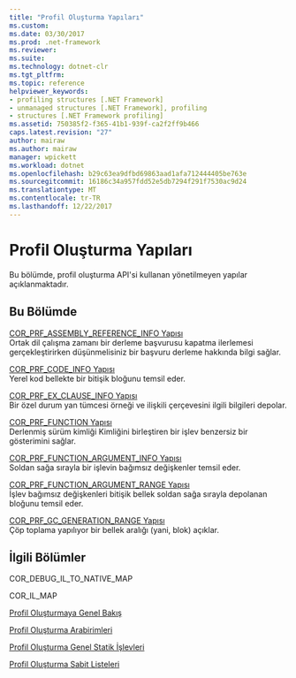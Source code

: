 ```yaml
---
title: "Profil Oluşturma Yapıları"
ms.custom: 
ms.date: 03/30/2017
ms.prod: .net-framework
ms.reviewer: 
ms.suite: 
ms.technology: dotnet-clr
ms.tgt_pltfrm: 
ms.topic: reference
helpviewer_keywords:
- profiling structures [.NET Framework]
- unmanaged structures [.NET Framework], profiling
- structures [.NET Framework profiling]
ms.assetid: 750385f2-f365-41b1-939f-ca2f2ff9b466
caps.latest.revision: "27"
author: mairaw
ms.author: mairaw
manager: wpickett
ms.workload: dotnet
ms.openlocfilehash: b29c63ea9dfbd69863aad1afa712444405be763e
ms.sourcegitcommit: 16186c34a957fdd52e5db7294f291f7530ac9d24
ms.translationtype: MT
ms.contentlocale: tr-TR
ms.lasthandoff: 12/22/2017
---
```

# <a name="profiling-structures"></a>Profil Oluşturma Yapıları
Bu bölümde, profil oluşturma API'si kullanan yönetilmeyen yapılar açıklanmaktadır.  
  
## <a name="in-this-section"></a>Bu Bölümde  
 [COR_PRF_ASSEMBLY_REFERENCE_INFO Yapısı](../../../../docs/framework/unmanaged-api/profiling/cor-prf-assembly-reference-info-structure.md)  
 Ortak dil çalışma zamanı bir derleme başvurusu kapatma ilerlemesi gerçekleştirirken düşünmelisiniz bir başvuru derleme hakkında bilgi sağlar.  
  
 [COR_PRF_CODE_INFO Yapısı](../../../../docs/framework/unmanaged-api/profiling/cor-prf-code-info-structure.md)  
 Yerel kod bellekte bir bitişik bloğunu temsil eder.  
  
 [COR_PRF_EX_CLAUSE_INFO Yapısı](../../../../docs/framework/unmanaged-api/profiling/cor-prf-ex-clause-info-structure.md)  
 Bir özel durum yan tümcesi örneği ve ilişkili çerçevesini ilgili bilgileri depolar.  
  
 [COR_PRF_FUNCTION Yapısı](../../../../docs/framework/unmanaged-api/profiling/cor-prf-function-structure.md)  
 Derlenmiş sürüm kimliği Kimliğini birleştiren bir işlev benzersiz bir gösterimini sağlar.  
  
 [COR_PRF_FUNCTION_ARGUMENT_INFO Yapısı](../../../../docs/framework/unmanaged-api/profiling/cor-prf-function-argument-info-structure.md)  
 Soldan sağa sırayla bir işlevin bağımsız değişkenler temsil eder.  
  
 [COR_PRF_FUNCTION_ARGUMENT_RANGE Yapısı](../../../../docs/framework/unmanaged-api/profiling/cor-prf-function-argument-range-structure.md)  
 İşlev bağımsız değişkenleri bitişik bellek soldan sağa sırayla depolanan bloğunu temsil eder.  
  
 [COR_PRF_GC_GENERATION_RANGE Yapısı](../../../../docs/framework/unmanaged-api/profiling/cor-prf-gc-generation-range-structure.md)  
 Çöp toplama yapılıyor bir bellek aralığı (yani, blok) açıklar.  
  
## <a name="related-sections"></a>İlgili Bölümler  
 COR_DEBUG_IL_TO_NATIVE_MAP  
  
 COR_IL_MAP  
  
 [Profil Oluşturmaya Genel Bakış](../../../../docs/framework/unmanaged-api/profiling/profiling-overview.md)  
  
 [Profil Oluşturma Arabirimleri](../../../../docs/framework/unmanaged-api/profiling/profiling-interfaces.md)  
  
 [Profil Oluşturma Genel Statik İşlevleri](../../../../docs/framework/unmanaged-api/profiling/profiling-global-static-functions.md)  
  
 [Profil Oluşturma Sabit Listeleri](../../../../docs/framework/unmanaged-api/profiling/profiling-enumerations.md)

